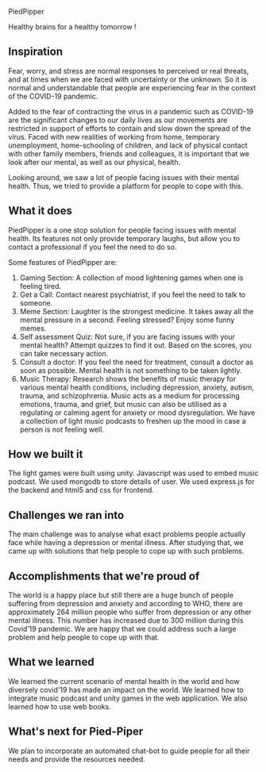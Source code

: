 PiedPipper

Healthy brains for a healthy tomorrow !

## Inspiration
Fear, worry, and stress are normal responses to perceived or real threats, and at times when we are faced with uncertainty or the unknown. So it is normal and understandable that people are experiencing fear in the context of the COVID-19 pandemic.

Added to the fear of contracting the virus in a pandemic such as COVID-19 are the significant changes to our daily lives as our movements are restricted in support of efforts to contain and slow down the spread of the virus. Faced with new realities of working from home, temporary unemployment, home-schooling of children, and lack of physical contact with other family members, friends and colleagues, it is important that we look after our mental, as well as our physical, health.

Looking around, we saw a lot of people facing issues with their mental health. Thus, we tried to provide a platform for people to cope with this.

## What it does
PiedPipper is a one stop solution for people facing issues with mental health. Its features not only provide temporary laughs, but allow you to contact a professional if you feel the need to do so.

Some features of PiedPipper are:
1. Gaming Section: A collection of mood lightening games when one is feeling tired.
2. Get a Call: Contact nearest psychiatrist, if you feel the need to talk to someone.
3. Meme Section: Laughter is the strongest medicine. It takes away all the mental pressure in a second. Feeling stressed? Enjoy some funny memes.
4. Self assessment Quiz: Not sure, if you are facing issues with your mental health? Attempt quizzes to find it out. Based on the scores, you can take necessary action. 
5. Consult a doctor: If you feel the need for treatment, consult a doctor as soon as possible. Mental health is not something to be taken lightly.
6. Music Therapy: Research shows the benefits of music therapy for various mental health conditions, including depression, anxiety, autism, trauma, and schizophrenia. Music acts as a medium for processing emotions, trauma, and grief, but music can also be utilised as a regulating or calming agent for anxiety or mood dysregulation. We have a collection of light music podcasts to freshen up the mood in case a person is not feeling well.

## How we built it
The light games were built using unity. Javascript was used to embed music podcast. We used mongodb to store details of user. We used express.js for the backend and html5 and css for frontend.

## Challenges we ran into
The main challenge was to analyse what exact problems people actually face while having a depression or mental illness. After studying that, we came up with solutions that help people to cope up with such problems.

## Accomplishments that we're proud of
The world is a happy place but still there are a huge bunch of people suffering from depression and anxiety and according to WHO, there are approximately 264 million people who suffer from depression or any other mental illness. This number has increased due to 300 million during this Covid’19 pandemic. We are happy that we could address such a large problem and help people to cope up with that.
 
## What we learned
We learned the current scenario of mental health in the world and how diversely covid'19 has made an impact on the world. We learned how to integrate music podcast and unity games in the web application. We also learned how to use web books.

## What's next for Pied-Piper
We plan to incorporate an automated chat-bot to guide people for all their needs and provide the resources needed.

